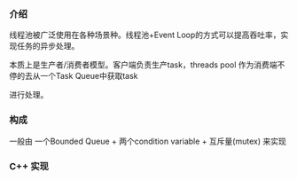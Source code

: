### 介绍

线程池被广泛使用在各种场景种。线程池+Event Loop的方式可以提高吞吐率，实现任务的异步处理。

本质上是生产者/消费者模型。客户端负责生产task，threads pool 作为消费端不停的去从一个Task Queue中获取task

进行处理。

### 构成

一般由   一个Bounded Queue + 两个condition variable + 互斥量\(mutex\) 来实现

### C++ 实现





